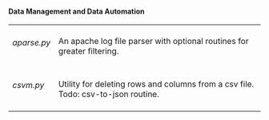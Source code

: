 <h4> Data Management and Data Automation </h4>

<table>
  <tr>
    <td><h6> aparse.py </h6></td> 
    <td>An apache log file parser with optional routines for greater filtering.</td>
  </tr>
  <tr>
    <td><h6>csvm.py</h6></td>
    <td>Utility for deleting rows and columns from a csv file. Todo: csv-to-json routine.</td> 
  </tr>
</p>
